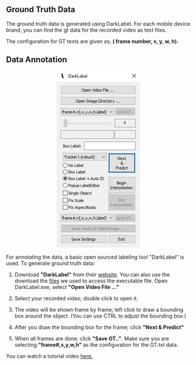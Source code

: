## Ground Truth Data

The ground truth data is generated using DarkLabel. For each mobile device brand, you can find the gt data for the recorded video as text files.

The configuration for GT texts are given as; **( frame number, x, y, w, h).**


## Data Annotation

<p align="center">
  <img src="https://github.com/msprITU/MobileTracking/blob/master/assets/dl.png">
</p>

For annotating the data, a basic open sourced labeling tool "DarkLabel" is used. To generate ground truth data:

1. Download **"DarkLabel"** from their [website](https://darkpgmr.tistory.com/16). You can also use the download the [files](https://github.com/msprITU/MobileTracking/tree/master/assets/DarkLabel) we used to access the executable file. Open DarkLabel.exe, select **"Open Video File ..."**

2. Select your recorded video; double click to open it.

3. The video will be shown frame by frame; left click to draw a bounding box around the object. (You can use CTRL to adjust the bounding box.)

4. After you draw the bounding box for the frame; click **"Next & Predict"**

5. When all frames are done; click **"Save GT.."**. Make sure you are selecting **"frame#,x,y,w,h"** as the configuration for the GT.txt data. 

You can watch a tutorial video [here.](https://www.youtube.com/watch?v=vbydG78Al8s)
